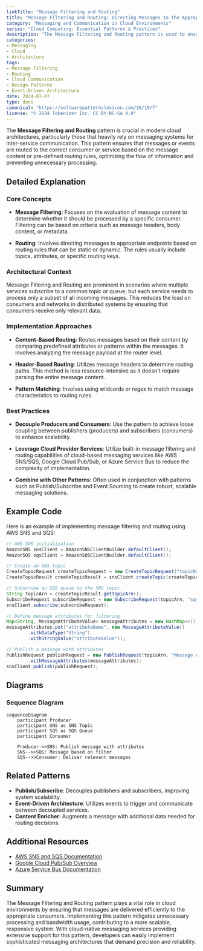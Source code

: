 ```yaml
---
linkTitle: "Message Filtering and Routing"
title: "Message Filtering and Routing: Directing Messages to the Appropriate Consumers Based on Content or Rules"
category: "Messaging and Communication in Cloud Environments"
series: "Cloud Computing: Essential Patterns & Practices"
description: "The Message Filtering and Routing pattern is used to ensure that messages are delivered only to the appropriate consumers based on their content or predefined rules, facilitating efficient communication in cloud environments."
categories:
- Messaging
- Cloud
- Architecture
tags:
- Message Filtering
- Routing
- Cloud Communication
- Design Patterns
- Event-Driven Architecture
date: 2024-07-07
type: docs
canonical: "https://softwarepatternslexicon.com/18/19/7"
license: "© 2024 Tokenizer Inc. CC BY-NC-SA 4.0"
---
```


The **Message Filtering and Routing** pattern is crucial in modern cloud architectures, particularly those that heavily rely on messaging systems for inter-service communication. This pattern ensures that messages or events are routed to the correct consumer or service based on the message content or pre-defined routing rules, optimizing the flow of information and preventing unnecessary processing.

## Detailed Explanation

### Core Concepts

- **Message Filtering**: Focuses on the evaluation of message content to determine whether it should be processed by a specific consumer. Filtering can be based on criteria such as message headers, body content, or metadata.
  
- **Routing**: Involves directing messages to appropriate endpoints based on routing rules that can be static or dynamic. The rules usually include topics, attributes, or specific routing keys.

### Architectural Context

Message Filtering and Routing are prominent in scenarios where multiple services subscribe to a common topic or queue, but each service needs to process only a subset of all incoming messages. This reduces the load on consumers and networks in distributed systems by ensuring that consumers receive only relevant data.

### Implementation Approaches

- **Content-Based Routing**: Routes messages based on their content by comparing predefined attributes or patterns within the messages. It involves analyzing the message payload at the router level.

- **Header-Based Routing**: Utilizes message headers to determine routing paths. This method is less resource-intensive as it doesn't require parsing the entire message content.

- **Pattern Matching**: Involves using wildcards or regex to match message characteristics to routing rules.

### Best Practices

- **Decouple Producers and Consumers**: Use the pattern to achieve loose coupling between publishers (producers) and subscribers (consumers) to enhance scalability.

- **Leverage Cloud Provider Services**: Utilize built-in message filtering and routing capabilities of cloud-based messaging services like AWS SNS/SQS, Google Cloud Pub/Sub, or Azure Service Bus to reduce the complexity of implementation.

- **Combine with Other Patterns**: Often used in conjunction with patterns such as Publish/Subscribe and Event Sourcing to create robust, scalable messaging solutions.

## Example Code

Here is an example of implementing message filtering and routing using AWS SNS and SQS:

```java
// AWS SDK initialization
AmazonSNS snsClient = AmazonSNSClientBuilder.defaultClient();
AmazonSQS sqsClient = AmazonSQSClientBuilder.defaultClient();

// Create an SNS topic
CreateTopicRequest createTopicRequest = new CreateTopicRequest("topicName");
CreateTopicResult createTopicResult = snsClient.createTopic(createTopicRequest);

// Subscribe an SQS queue to the SNS topic
String topicArn = createTopicResult.getTopicArn();
SubscribeRequest subscribeRequest = new SubscribeRequest(topicArn, "sqs", "queueArn");
snsClient.subscribe(subscribeRequest);

// Define message attributes for filtering
Map<String, MessageAttributeValue> messageAttributes = new HashMap<>();
messageAttributes.put("attributeName", new MessageAttributeValue()
        .withDataType("String")
        .withStringValue("attributeValue"));

// Publish a message with attributes
PublishRequest publishRequest = new PublishRequest(topicArn, "Message content")
        .withMessageAttributes(messageAttributes);
snsClient.publish(publishRequest);
```

## Diagrams

### Sequence Diagram

```mermaid
sequenceDiagram
    participant Producer
    participant SNS as SNS Topic
    participant SQS as SQS Queue
    participant Consumer

    Producer->>SNS: Publish message with attributes
    SNS-->>SQS: Message based on filter
    SQS-->>Consumer: Deliver relevant messages
```

## Related Patterns

- **Publish/Subscribe**: Decouples publishers and subscribers, improving system scalability.
- **Event-Driven Architecture**: Utilizes events to trigger and communicate between decoupled services.
- **Content Enricher**: Augments a message with additional data needed for routing decisions.

## Additional Resources

- [AWS SNS and SQS Documentation](https://aws.amazon.com/documentation/sns-and-sqs/)
- [Google Cloud Pub/Sub Overview](https://cloud.google.com/pubsub/docs/overview)
- [Azure Service Bus Documentation](https://docs.microsoft.com/en-us/azure/service-bus-messaging/)

## Summary

The Message Filtering and Routing pattern plays a vital role in cloud environments by ensuring that messages are delivered efficiently to the appropriate consumers. Implementing this pattern mitigates unnecessary processing and bandwidth usage, contributing to a more scalable, responsive system. With cloud-native messaging services providing extensive support for this pattern, developers can easily implement sophisticated messaging architectures that demand precision and reliability.

